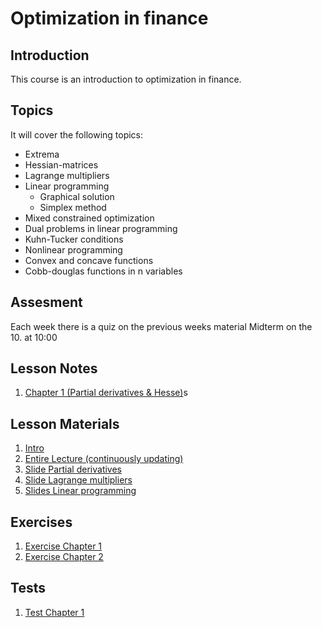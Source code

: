 # Optimization in finance

## Introduction

This course is an introduction to optimization in finance.

## Topics

It will cover the following topics:

* Extrema
* Hessian-matrices
* Lagrange multipliers
* Linear programming
  * Graphical solution
  * Simplex method
* Mixed constrained optimization
* Dual problems in linear programming
* Kuhn-Tucker conditions
* Nonlinear programming
* Convex and concave functions
* Cobb-douglas functions in n variables

## Assesment

Each week there is a quiz on the previous weeks material
Midterm on the 10. at 10:00

## Lesson Notes

1. [Chapter 1 (Partial derivatives & Hesse)](lesson_notes/Lesson_1.md)s

## Lesson Materials

1. [Intro](Optimization_in_Finance/lesson_materials/intro.pdf)
2. [Entire Lecture (continuously updating)](lesson_materials/lecture.pdf)
3. [Slide Partial derivatives](lesson_materials/chap1.pdf)
4. [Slide Lagrange multipliers](lesson_materials/chap2.pdf)
5. [Slides Linear programming](lesson_materials/chap3.pdf)

## Exercises

1. [Exercise Chapter 1](lesson_materials/Prob1.pdf)
2. [Exercise Chapter 2](lesson_materials/Prob2.pdf)

## Tests

1. [Test Chapter 1](tests/03.02.2023_Second_Derivative.pdf)
